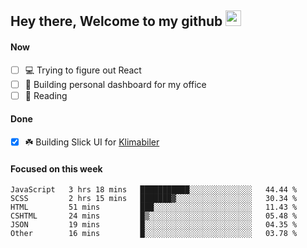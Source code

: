 ## Hey there, Welcome to my github <img src="https://media.giphy.com/media/hvRJCLFzcasrR4ia7z/giphy.gif" width="25px">

#### Now
- [ ] 💻 Trying to figure out React
- [ ] 🚀 Building personal dashboard for my office
- [ ] 📕 Reading

#### Done
- [x] ☘️ Building Slick UI for [Klimabiler](https://klimabiler.dk)
 
 #### Focused on this week
<!--START_SECTION:waka-->

```text
JavaScript   3 hrs 18 mins   ███████████░░░░░░░░░░░░░░   44.44 %
SCSS         2 hrs 15 mins   ███████▓░░░░░░░░░░░░░░░░░   30.34 %
HTML         51 mins         ███░░░░░░░░░░░░░░░░░░░░░░   11.43 %
CSHTML       24 mins         █▒░░░░░░░░░░░░░░░░░░░░░░░   05.48 %
JSON         19 mins         █░░░░░░░░░░░░░░░░░░░░░░░░   04.35 %
Other        16 mins         █░░░░░░░░░░░░░░░░░░░░░░░░   03.78 %
```

<!--END_SECTION:waka-->

